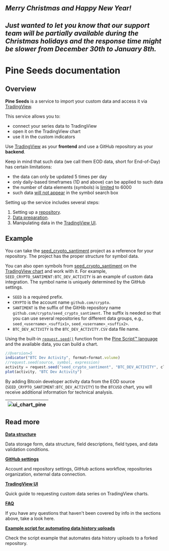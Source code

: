 ## *Merry Christmas and Happy New Year!*
## *Just wanted to let you know that our support team will be partially available during the Christmas holidays and the response time might be slower from December 30th to January 8th.*

# Pine Seeds documentation

## Overview

__Pine Seeds__ is a service to import your custom data and access it via [TradingView](https://tradingview.com).

This service allows you to:

- connect your series data to TradingView
- open it on the TradingView chart
- use it in the custom indicators

Use [TradingView](https://tradingview.com) as your __frontend__ and use a GitHub repository as your __backend__.

Keep in mind that such data (we call them EOD data, short for End-of-Day) has certain limitations:

- the data can only be updated 5 times per day
- only daily-based timeframes (1D and above) can be applied to such data
- the number of data elements (symbols) is [limited][data_limits] to 6000
- such data [will not appear][ui_symbol_search] in the symbol search box

Setting up the service includes several steps:

1. Setting up a [repository][repo].
2. [Data preparation][data].
3. Manipulating data in the [TradingView UI][ui].

## Example

You can take the [seed_crypto_santiment] project as a reference for your repository.
The project has the proper structure for symbol data.

You can also open symbols from [seed_crypto_santiment] on the [TradingView chart][chart] and work with it.
For example, `SEED_CRYPTO_SANTIMENT:BTC_DEV_ACTIVITY` is an example of custom data integration.
The symbol name is uniquely determined by the GitHub settings.

- `SEED` is a required prefix.
- `CRYPTO` is the account name `github.com/crypto`.
- `SANTIMENT` is the suffix of the GitHib repository name `github.com/crypto/seed_crypto_santiment`.
    The suffix is needed so that you can use several repositories for different data groups,
    e.g., `seed_<username>_<suffix1>`, `seed_<username>_<suffix2>`.
- `BTC_DEV_ACTIVITY` is the `BTC_DEV_ACTIVITY.CSV` data file name.

Using the built-in [`request.seed()`][pine_refs] function from the [Pine Script™ language][pine_docs] and the available data, you can build a chart.

```js
//@version=5
indicator("BTC Dev Activity", format=format.volume)
//request.seed(source, symbol, expression)
activity = request.seed("seed_crypto_santiment", "BTC_DEV_ACTIVITY", close)
plot(activity, "BTC Dev Activity")
```

By adding Bitcoin developer activity data from the EOD source (`SEED_CRYPTO_SANTIMENT:BTC_DEV_ACTIVITY`) to the `BTCUSD` chart,
you will receive additional information for technical analysis.

|![ui_chart_pine]|
|-|

## Read more

__[Data structure][data]__

Data storage form, data structure, field descriptions, field types, and data validation conditions.

__[GitHub settings][repo]__

Account and repository settings, GitHub actions workflow, repositories organization, external data connection.

__[TradingView UI][ui]__

Quick guide to requesting custom data series on TradingView charts.

__[FAQ][faq]__

If you have any questions that haven't been covered by info in the sections above, take a look here.

__[Example script for automating data history uploads][update_script]__

Check the script example that automates data history uploads to a forked repository.

[chart]: https://www.tradingview.com/chart
[data]: /data.md
[data_limits]: /faq.md#q-what-are-the-limits-on-the-amount-of-data
[faq]: /faq.md
[pine_docs]: https://www.tradingview.com/pine-script-docs/en/v5/index.html
[pine_refs]: https://www.tradingview.com/pine-script-reference/v5/#fun_request{dot}seed
[repo]: /repo.md
[seed_crypto_santiment]: https://github.com/tradingview-pine-seeds/seed_crypto_santiment
[ui]: /ui.md
[ui_chart_pine]: /images/ui_chart_pine_btc.png
[ui_symbol_search]: /ui.md#symbol-search
[update_script]: /update_example/update_example.md
